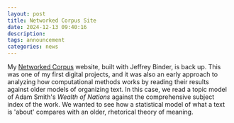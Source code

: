 ```yaml
---
layout: post
title: Networked Corpus Site
date: 2024-12-13 09:40:16
description: 
tags: announcement
categories: news
---
```


My [Networked Corpus](https://www.networkedcorpus.site/) website, built with Jeffrey Binder, is back up. This was one of my first digital projects, and it was also an early approach to analyzing how computational methods works by reading their results against older models of organizing text. In this case, we read a topic model of Adam Smith's _Wealth of Nations_ against the comprehensive subject index of the work. We wanted to see how a statistical model of what a text is 'about' compares with an older, rhetorical theory of meaning. 